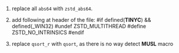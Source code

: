 1. replace all `abs64` with `zstd_abs64`.

2. add following at header of the file:
#if defined(__TINYC__) && defined(_WIN32)
#undef ZSTD_MULTITHREAD
#define ZSTD_NO_INTRINSICS
#endif

3. replace `qsort_r` with `qsort`, as there is no way detect __MUSL__ macro
